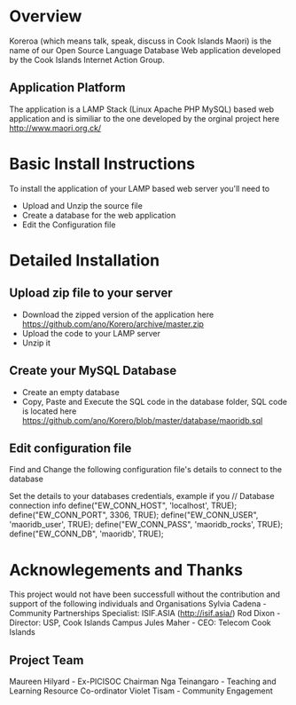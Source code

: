 # Overview
Koreroa (which means talk, speak, discuss in Cook Islands Maori) is the name of our Open Source Language Database Web application  developed by the Cook Islands Internet Action Group.

## Application Platform
The application is a LAMP Stack (Linux Apache PHP MySQL) based web application and is similiar to the one developed by the orginal project here http://www.maori.org.ck/

# Basic Install Instructions
To install the application of your LAMP based web server you'll need to
* Upload and Unzip the source file
* Create a database for the web application 
* Edit the Configuration file

# Detailed Installation
## Upload zip file to your server
* Download the zipped version of the application here https://github.com/ano/Korero/archive/master.zip
* Upload the code to your LAMP server
* Unzip it

## Create your MySQL Database
* Create an empty database 
* Copy, Paste and Execute the SQL code in the database folder, SQL code is located here https://github.com/ano/Korero/blob/master/database/maoridb.sql 

## Edit configuration file
Find and Change the following configuration file's details to connect to the database

Set the details to your databases credentials, example if you
// Database connection info
define("EW_CONN_HOST", 'localhost', TRUE);
define("EW_CONN_PORT", 3306, TRUE);
define("EW_CONN_USER", 'maoridb_user', TRUE);
define("EW_CONN_PASS", 'maoridb_rocks', TRUE);
define("EW_CONN_DB", 'maoridb', TRUE);

# Acknowlegements and Thanks
This project would not have been successfull without the contribution and support of the following individuals and Organisations
Sylvia Cadena - Community Partnerships Specialist: ISIF.ASIA (http://isif.asia/)
Rod Dixon - Director: USP, Cook Islands Campus
Jules Maher - CEO: Telecom Cook Islands

## Project Team
Maureen Hilyard - Ex-PICISOC Chairman
Nga Teinangaro - Teaching and Learning Resource Co-ordinator
Violet Tisam - Community Engagement
